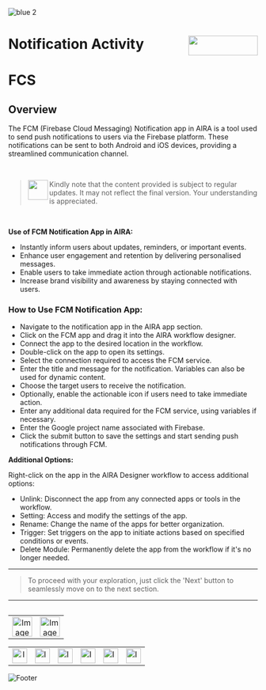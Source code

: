 ![blue 2](https://github.com/airacommunity/AIRA-User-Guide/assets/153823636/d8d04150-3b32-4b48-8485-07dc3c67fbaa)
# Notification Activity <img align="right" width="140" height="40" src="https://github.com/airacommunity/AIRA-User-Guide-Images/blob/main/ARIA%20Logo%202.png?raw=true">

# FCS 

## Overview
The FCM (Firebase Cloud Messaging) Notification app in AIRA is a tool used to send push notifications to users via the Firebase platform. These notifications can be sent to both Android and iOS devices, providing a streamlined communication channel.

<br>

> <img align="left" width="40" height="40" src="https://github.com/airacommunity/AIRA-User-Guide-Images/blob/main/Icon-Warning.png?raw=true"> Kindly note that the content provided is subject to regular updates. It may not reflect the final version. Your understanding is appreciated.

<br>

**Use of FCM Notification App in AIRA:**

- Instantly inform users about updates, reminders, or important events.
- Enhance user engagement and retention by delivering personalised messages.
- Enable users to take immediate action through actionable notifications.
- Increase brand visibility and awareness by staying connected with users.

###  How to Use FCM Notification App:

- Navigate to the notification app in the AIRA app section.
- Click on the FCM app and drag it into the AIRA workflow designer.
- Connect the app to the desired location in the workflow.
- Double-click on the app to open its settings.
- Select the connection required to access the FCM service.
- Enter the title and message for the notification. Variables can also be used for dynamic content.
- Choose the target users to receive the notification.
- Optionally, enable the actionable icon if users need to take immediate action.
- Enter any additional data required for the FCM service, using variables if necessary.
- Enter the Google project name associated with Firebase.
- Click the submit button to save the settings and start sending push notifications through FCM.

**Additional Options:**

Right-click on the app in the AIRA Designer workflow to access additional options:

- Unlink: Disconnect the app from any connected apps or tools in the workflow.
- Setting: Access and modify the settings of the app.
- Rename: Change the name of the apps for better organization.
- Trigger: Set triggers on the app to initiate actions based on specified conditions or events.
- Delete Module: Permanently delete the app from the workflow if it's no longer needed.

----

> To proceed with your exploration, just click the 'Next' button to seamlessly move on to the next section.

----


<table align="right" border="0">
    <tr>
      <td align="center"><a href="https://github.com/airacommunity/AIRA-User-Guide/blob/main/A.%20Introduction%20to%20AIRA%20User%20Guide.md"><img src="https://github.com/airacommunity/AIRA-User-Guide-Images/blob/main/icon-previous.png" alt="Image 5" width="40" height="40"></a></td>
      <td align="center"><a href="https://github.com/airacommunity/AIRA-User-Guide/blob/main/C.%20Introduction%20to%20AIRA%20Installation.md"><img src="https://github.com/airacommunity/AIRA-User-Guide-Images/blob/main/icon-next.png" alt="Image 5" width="40" height="40"></a></td>
    </tr>
</table>

<br>
<br>
<br>

<table border="0" align="center">
  <tr>
    <td align="center"><a href="https://aira.fr/"><img src="https://github.com/airacommunity/AIRA-User-Guide-Images/blob/main/icon-website.png?raw=true" alt="Image 5" width="30" height="30"></a></td>
    <td><a href="https://www.linkedin.com/company/aira-rpa/"><img src="https://github.com/airacommunity/AIRA-User-Guide-Images/blob/main/icon%20-%20linkedin.png?raw=true" alt="Image 1" width="30" height="30"></a></td>
    <td><a href="https://www.instagram.com/connect_aira/"><img src="https://github.com/airacommunity/AIRA-User-Guide-Images/blob/main/icon-instagram.png?raw=true" alt="Image 2" width="30" height="30"></a></td>
    <td><a href="https://www.youtube.com/channel/UCHHCcwQrx-_19sAhu-2R4ww"><img src="https://github.com/airacommunity/AIRA-User-Guide-Images/blob/main/icon%20-%20youtube.png?raw=true" alt="Image 3" width="30" height="30"></a></td>
    <td><a href="https://twitter.com/Aira_RPA"><img src="https://github.com/airacommunity/AIRA-User-Guide-Images/blob/main/icon%20-%20twitter.png?raw=true" alt="Image 4" width="30" height="30"></a></td>
    <td><a href="mailto:connect@aira.fr"><img src="https://github.com/airacommunity/AIRA-User-Guide-Images/blob/main/icon%20-%20gmail.png?raw=true" alt="Image 6" width="30" height="30"></a></td>
  </tr>
</table>


![Footer](https://github.com/airacommunity/AIRA-User-Guide/assets/153823636/6bb25f04-ad9c-476c-b653-c3c1dac1a868)
